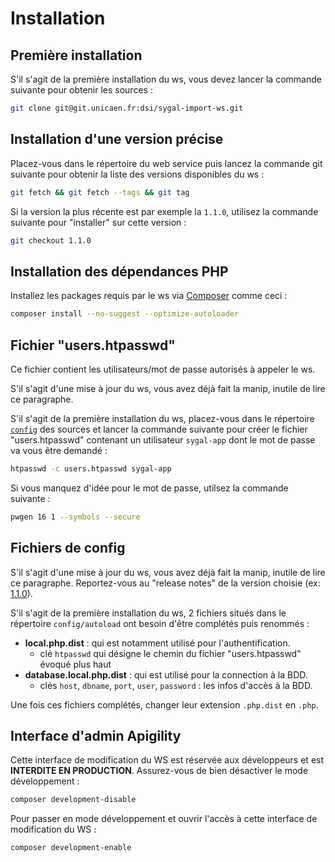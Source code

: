 # Installation


## Première installation

S'il s'agit de la première installation du ws, vous devez lancer la commande suivante pour obtenir les sources :

```bash
git clone git@git.unicaen.fr:dsi/sygal-import-ws.git
```


## Installation d'une version précise

Placez-vous dans le répertoire du web service puis lancez la commande git suivante pour obtenir la liste des versions disponibles du ws :
```bash
git fetch && git fetch --tags && git tag
```

Si la version la plus récente est par exemple la `1.1.0`, utilisez la commande suivante pour "installer" sur cette version :
```bash
git checkout 1.1.0
```


## Installation des dépendances PHP

Installez les packages requis par le ws via [Composer](https://getcomposer.org/) comme ceci :
```bash
composer install --no-suggest --optimize-autoloader
```


## Fichier "users.htpasswd"

Ce fichier contient les utilisateurs/mot de passe autorisés à appeler le ws.

S'il s'agit d'une mise à jour du ws, vous avez déjà fait la manip, inutile de lire ce paragraphe.

S'il s'agit de la première installation du ws, placez-vous dans le répertoire [`config`](config) des sources et lancer la 
commande suivante pour créer le fichier "users.htpasswd" contenant un utilisateur `sygal-app` dont le mot de passe 
va vous être demandé :
```bash
htpasswd -c users.htpasswd sygal-app
```

Si vous manquez d'idée pour le mot de passe, utilsez la commande suivante :
```bash
pwgen 16 1 --symbols --secure
```

## Fichiers de config

S'il s'agit d'une mise à jour du ws, vous avez déjà fait la manip, inutile de lire ce paragraphe.
Reportez-vous au "release notes" de la version choisie (ex: [1.1.0](https://git.unicaen.fr/dsi/sygal-import-ws/tags/1.1.0)).

S'il s'agit de la première installation du ws, 2 fichiers situés dans le répertoire `config/autoload` ont besoin d'être 
complétés puis renommés :

  - **local.php.dist** : qui est notamment utilisé pour l'authentification.
    - clé `htpasswd` qui désigne le chemin du fichier "users.htpasswd" évoqué plus haut
  - **database.local.php.dist** : qui est utilisé pour la connection à la BDD.
    - clés `host`, `dbname`, `port`, `user`, `password` : les infos d'accès à la BDD.
 
Une fois ces fichiers complétés, changer leur extension `.php.dist` en `.php`.


## Interface d'admin Apigility

Cette interface de modification du WS est réservée aux développeurs et est **INTERDITE EN PRODUCTION**.
Assurez-vous de bien désactiver le mode développement :
```bash
composer development-disable
```

Pour passer en mode développement et ouvrir l'accès à cette interface de modification du WS :
```bash
composer development-enable
``` 
